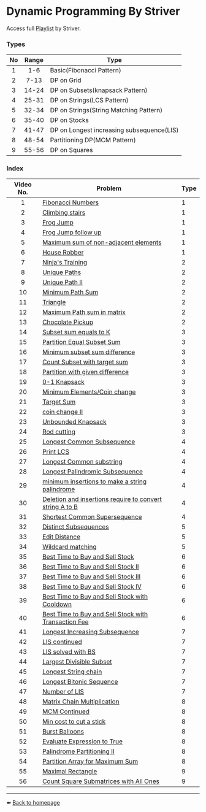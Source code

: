 # Dynamic Programming By Striver

Access full [Playlist](<(https://www.youtube.com/playlist?list=PLgUwDviBIf0qUlt5H_kiKYaNSqJ81PMMY)>) by Striver.

### Types

| No  | Range | Type                                      |
| :-: | :---: | ----------------------------------------- |
|  1  |  1-6  | Basic(Fibonacci Pattern)                  |
|  2  | 7-13  | DP on Grid                                |
|  3  | 14-24 | DP on Subsets(knapsack Pattern)           |
|  4  | 25-31 | DP on Strings(LCS Pattern)                |
|  5  | 32-34 | DP on Strings(String Matching Pattern)    |
|  6  | 35-40 | DP on Stocks                              |
|  7  | 41-47 | DP on Longest increasing subsequence(LIS) |
|  8  | 48-54 | Partitioning DP(MCM Pattern)              |
|  9  | 55-56 | DP on Squares                             |

### Index

| Video No. | Problem                                                                                                             | Type |
| :-------: | ------------------------------------------------------------------------------------------------------------------- | ---- |
|     1     | [Fibonacci Numbers](./1_fibonacciNumbers.md)                                                                        | 1    |
|     2     | [Climbing stairs](./2_climbingStairs.md)                                                                            | 1    |
|     3     | [Frog Jump](./3_frogJump.md)                                                                                        | 1    |
|     4     | [Frog Jump follow up](./4_KfrogJump.md)                                                                             | 1    |
|     5     | [Maximum sum of non-adjacent elements](./5_MaximumSum.md)                                                           | 1    |
|     6     | [House Robber](./6_HouseRobberII.md)                                                                                | 1    |
|     7     | [Ninja's Training](./7_ninjasTraining.md)                                                                           | 2    |
|     8     | [Unique Paths](./8_UniquePaths.md)                                                                                  | 2    |
|     9     | [Unique Path II](./9_UniquePathII.md)                                                                               | 2    |
|    10     | [Minimum Path Sum](./10_MinimumPathSum.md)                                                                          | 2    |
|    11     | [Triangle](./11.triangle.md)                                                                                        | 2    |
|    12     | [Maximum Path sum in matrix](./12_MaximumPathSum.md)                                                                | 2    |
|    13     | [Chocolate Pickup](./13_chocolatePickup.md)                                                                         | 2    |
|    14     | [Subset sum equals to K](./14_subsetSumEqualsK.md)                                                                  | 3    |
|    15     | [Partition Equal Subset Sum](./15_PartitionEqualSubsetSum.md)                                                       | 3    |
|    16     | [Minimum subset sum difference](./16_MinimumSubsetSumDifference.md)                                                 | 3    |
|    17     | [Count Subset with target sum](./17_CountSubsetWithTargetSum.md)                                                    | 3    |
|    18     | [Partition with given difference](./18_PartitionWithGivenDifference.md)                                             | 3    |
|    19     | [0-1 Knapsack](./19_0-1Knapsack.md)                                                                                 | 3    |
|    20     | [Minimum Elements/Coin change](./20_MinimumElements.md)                                                             | 3    |
|    21     | [Target Sum](./21_TargetSum.md)                                                                                     | 3    |
|    22     | [coin change II](./22_coinChangeII.md)                                                                              | 3    |
|    23     | [Unbounded Knapsack](./23_UnboundedKnapsack.md)                                                                     | 3    |
|    24     | [Rod cutting](./24_RodCutting.md)                                                                                   | 3    |
|    25     | [Longest Common Subsequence](./25_LongestCommonSubsequence.md)                                                      | 4    |
|    26     | [Print LCS](./26_PrintLCS.md)                                                                                       | 4    |
|    27     | [Longest Common substring](./27_LongestCommonSubstring.md)                                                          | 4    |
|    28     | [Longest Palindromic Subsequence](./28_LongestPalindromicSubsequence.md)                                            | 4    |
|    29     | [minimum insertions to make a string palindrome](./29_minimumInsertionsToMakeAStringPalindrome.md)                  | 4    |
|    30     | [Deletion and insertions require to convert string A to B](./30_deletionAndInsertionsRequireToConvertStringAToB.md) | 4    |
|    31     | [Shortest Common Supersequence](./31_ShortestCommonSupersequence.md)                                                | 4    |
|    32     | [Distinct Subsequences](./32_DistinctSubsequences.md)                                                               | 5    |
|    33     | [Edit Distance](./33_EditDistance.md)                                                                               | 5    |
|    34     | [Wildcard matching](./34_WildcardMatching.md)                                                                       | 5    |
|    35     | [Best Time to Buy and Sell Stock](./35_BestTimeToBuyAndSellStock.md)                                                | 6    |
|    36     | [Best Time to Buy and Sell Stock II](./36_BestTimeToBuyAndSellStockII.md)                                           | 6    |
|    37     | [Best Time to Buy and Sell Stock III](./37_BestTimeToBuyAndSellStockIII.md)                                         | 6    |
|    38     | [Best Time to Buy and Sell Stock IV](./38_BestTimeToBuyAndSellStockIV.md)                                           | 6    |
|    39     | [Best Time to Buy and Sell Stock with Cooldown](./39_BestTimeToBuyAndSellStockWithCooldown.md)                      | 6    |
|    40     | [Best Time to Buy and Sell Stock with Transaction Fee](./40_BestTimeToBuyAndSellStockWithTransactionFee.md)         | 6    |
|    41     | [Longest Increasing Subsequence](./41_LongestIncreasingSubsequence.md)                                              | 7    |
|    42     | [LIS continued](./42_LIScontinued.md)                                                                               | 7    |
|    43     | [LIS solved with BS](./43_LISsolvedWithBS.md)                                                                       | 7    |
|    44     | [Largest Divisible Subset](./44_LargestDivisibleSubset.md)                                                          | 7    |
|    45     | [Longest String chain](./45_LongestStringChain.md)                                                                  | 7    |
|    46     | [Longest Bitonic Sequence](./46_LongestBitonicSequence.md)                                                          | 7    |
|    47     | [Number of LIS](./47_NumberOfLIS.md)                                                                                | 7    |
|    48     | [Matrix Chain Multiplication](./48_MatrixChainMultiplication.md)                                                    | 8    |
|    49     | [MCM Continued](./49_MCMcontinued.md)                                                                               | 8    |
|    50     | [Min cost to cut a stick](./50_MinCostToCutAStick.md)                                                               | 8    |
|    51     | [Burst Balloons](./51_BurstBalloons.md)                                                                             | 8    |
|    52     | [Evaluate Expression to True](./52_EvaluateExpressionToTrue.md)                                                     | 8    |
|    53     | [Palindrome Partitioning II](./53_PalindromePartitioningII.md)                                                      | 8    |
|    54     | [Partition Array for Maximum Sum](./54_PartitionArrayForMaximumSum.md)                                              | 8    |
|    55     | [Maximal Rectangle](./55_MaximalRectangle.md)                                                                       | 9    |
|    56     | [Count Square Submatrices with All Ones](./56_CountSquareSubmatricesWithAllOnes.md)                                 | 9    |

---

⬅️ [Back to homepage](../README.md)
